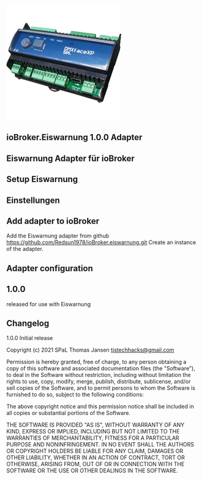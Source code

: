 ![Logo](admin/dmxface.png)

## ioBroker.Eiswarnung 1.0.0 Adapter


## Eiswarnung Adapter für ioBroker


## Setup Eiswarnung


## Einstellungen


## Add adapter to ioBroker
Add the Eiswarnung adapter from github  https://github.com/Redsun1978/ioBroker.eiswarnung.git
Create an instance of the adapter.

## Adapter configuration


## 1.0.0
released for use with Eiswarnung 

##  Changelog
1.0.0  Initial release<br>


Copyright (c) 2021 SPaL Thomas Jansen <tjstechhacks@gmail.com><br>

Permission is hereby granted, free of charge, to any person obtaining a copy
of this software and associated documentation files (the "Software"), to deal
in the Software without restriction, including without limitation the rights
to use, copy, modify, merge, publish, distribute, sublicense, and/or sell
copies of the Software, and to permit persons to whom the Software is
furnished to do so, subject to the following conditions:

The above copyright notice and this permission notice shall be included in all
copies or substantial portions of the Software.

THE SOFTWARE IS PROVIDED "AS IS", WITHOUT WARRANTY OF ANY KIND, EXPRESS OR
IMPLIED, INCLUDING BUT NOT LIMITED TO THE WARRANTIES OF MERCHANTABILITY,
FITNESS FOR A PARTICULAR PURPOSE AND NONINFRINGEMENT. IN NO EVENT SHALL THE
AUTHORS OR COPYRIGHT HOLDERS BE LIABLE FOR ANY CLAIM, DAMAGES OR OTHER
LIABILITY, WHETHER IN AN ACTION OF CONTRACT, TORT OR OTHERWISE, ARISING FROM,
OUT OF OR IN CONNECTION WITH THE SOFTWARE OR THE USE OR OTHER DEALINGS IN THE
SOFTWARE.
